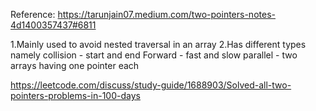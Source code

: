 Reference: https://tarunjain07.medium.com/two-pointers-notes-4d1400357437#6811


1.Mainly used to avoid nested traversal in an array
2.Has different types namely
	 collision - start and end
	 Forward - fast and slow
	 parallel - two arrays having one pointer each

https://leetcode.com/discuss/study-guide/1688903/Solved-all-two-pointers-problems-in-100-days